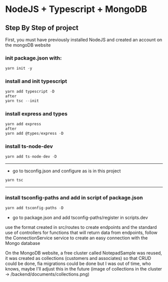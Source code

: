# NodeJS + Typescript + MongoDB

## Step By Step of project

First, you must have previously installed NodeJS and created an account on the mongoDB website

### init package.json with:

```js
yarn init -y
```

### install and init typescript

```js
yarn add typescript -D
after
yarn tsc --init
```

### install express and types

```js
yarn add express
after
yarn add @types/express -D
```

### install ts-node-dev

```js
yarn add ts-node-dev -D
```
<hr>

* go to tsconfig.json and configure as is in this project

```js
yarn tsc
```
<hr>

### install tsconfig-paths and add in script of package.json

```js
yarn add tsconfig-paths -D
```
* go to package.json and add tsconfig-paths/register in scripts.dev


use the format created in src/routes to create endpoints and the standard use of controllers for functions that will return data from endpoints, follow the ConnectionService service to create an easy connection with the Mongo database


On the MongoDB website, a free cluster called NotepadSample was reused, it was created as collections (customers and associates) so that CRUD could be done, fia migrations could be done but I was out of time, who knows, maybe I'll adjust this in the future
(image of collections in the cluster -> /backend/documents/collections.png)


